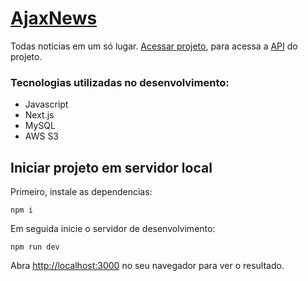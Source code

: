 # [AjaxNews](https://ajaxnews.vercel.app/)
Todas noticias em um só lugar. [Acessar projeto](https://ajaxnews.vercel.app/), para acessa a [API](https://github.com/Samuelcs131/ajaxNews-backend) do projeto.
 
### Tecnologias utilizadas no desenvolvimento:
* Javascript
* Next.js
* MySQL
* AWS S3 

## Iniciar projeto em servidor local

Primeiro, instale as dependencias:

``npm i``

Em seguida inicie o servidor de desenvolvimento:

``npm run dev``

Abra [http://localhost:3000](http://localhost:3000) no seu navegador para ver o resultado.
